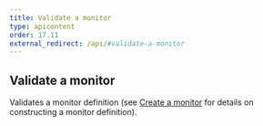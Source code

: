 ```yaml
---
title: Validate a monitor
type: apicontent
order: 17.11
external_redirect: /api/#validate-a-monitor
---
```

## Validate a monitor
Validates a monitor definition (see [Create a monitor][1] for details on constructing a monitor definition).

[1]: /api/#create-a-monitor
